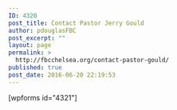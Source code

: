 ```yaml
---
ID: 4320
post_title: Contact Pastor Jerry Gould
author: pdouglasFBC
post_excerpt: ""
layout: page
permalink: >
  http://fbcchelsea.org/contact-pastor-gould/
published: true
post_date: 2016-06-20 22:19:53
---
```

<p>[wpforms id="4321"]</p>